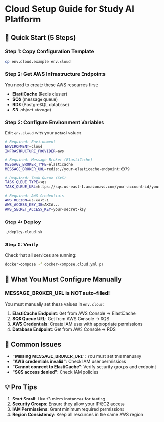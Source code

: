 # Cloud Setup Guide for Study AI Platform

## 🚀 **Quick Start (5 Steps)**

### **Step 1: Copy Configuration Template**
```bash
cp env.cloud.example env.cloud
```

### **Step 2: Get AWS Infrastructure Endpoints**
You need to create these AWS resources first:
- **ElastiCache** (Redis cluster)
- **SQS** (message queue)
- **RDS** (PostgreSQL database)
- **S3** (object storage)

### **Step 3: Configure Environment Variables**
Edit `env.cloud` with your actual values:

```bash
# Required: Environment
ENVIRONMENT=cloud
INFRASTRUCTURE_PROVIDER=aws

# Required: Message Broker (ElastiCache)
MESSAGE_BROKER_TYPE=elasticache
MESSAGE_BROKER_URL=redis://your-elasticache-endpoint:6379

# Required: Task Queue (SQS)
TASK_QUEUE_TYPE=sqs
TASK_QUEUE_URL=https://sqs.us-east-1.amazonaws.com/your-account-id/your-queue-name

# Required: AWS Credentials
AWS_REGION=us-east-1
AWS_ACCESS_KEY_ID=AKIA...
AWS_SECRET_ACCESS_KEY=your-secret-key
```

### **Step 4: Deploy**
```bash
./deploy-cloud.sh
```

### **Step 5: Verify**
Check that all services are running:
```bash
docker-compose -f docker-compose.cloud.yml ps
```

## 🔧 **What You Must Configure Manually**

### **MESSAGE_BROKER_URL is NOT auto-filled!**

You must manually set these values in `env.cloud`:

1. **ElastiCache Endpoint**: Get from AWS Console → ElastiCache
2. **SQS Queue URL**: Get from AWS Console → SQS
3. **AWS Credentials**: Create IAM user with appropriate permissions
4. **Database Endpoint**: Get from AWS Console → RDS

## 🚨 **Common Issues**

- **"Missing MESSAGE_BROKER_URL"**: You must set this manually
- **"AWS credentials invalid"**: Check IAM user permissions
- **"Cannot connect to ElastiCache"**: Verify security groups and endpoint
- **"SQS access denied"**: Check IAM policies

## 💡 **Pro Tips**

1. **Start Small**: Use t3.micro instances for testing
2. **Security Groups**: Ensure they allow your IP/EC2 access
3. **IAM Permissions**: Grant minimum required permissions
4. **Region Consistency**: Keep all resources in the same AWS region
